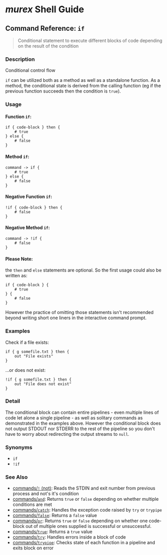 # _murex_ Shell Guide

## Command Reference: `if`

> Conditional statement to execute different blocks of code depending on the result of the condition

### Description

Conditional control flow

`if` can be utilized both as a method as well as a standalone function. As a
method, the conditional state is derived from the calling function (eg if the
previous function succeeds then the condition is `true`).

### Usage

#### Function `if`:

    if { code-block } then {
        # true
    } else {
        # false
    }
    
#### Method `if`:

    command -> if {
        # true
    } else {
        # false
    }
    
#### Negative Function `if`:

    !if { code-block } then {
        # false
    }
    
#### Negative Method `if`:

    command -> !if {
        # false
    }
    
#### Please Note:
the `then` and `else` statements are optional. So the first usage could
also be written as:

    if { code-block } {
        # true
    } {
        # false
    }
    
However the practice of omitting those statements isn't recommended beyond
writing short one liners in the interactive command prompt.

### Examples

Check if a file exists:

    if { g somefile.txt } then {
        out "File exists"
    }
    
...or does not exist:

    !if { g somefile.txt } then {
        out "File does not exist"
    }

### Detail

The conditional block can contain entire pipelines - even multiple lines of code
let alone a single pipeline - as well as solitary commands as demonstrated in
the examples above. However the conditional block does not output STDOUT nor
STDERR to the rest of the pipeline so you don't have to worry about redirecting
the output streams to `null`.

### Synonyms

* `if`
* `!if`


### See Also

* [commands/`!` (not)](../commands/not.md):
  Reads the STDIN and exit number from previous process and not's it's condition
* [commands/`and`](../commands/and.md):
  Returns `true` or `false` depending on whether multiple conditions are met
* [commands/`catch`](../commands/catch.md):
  Handles the exception code raised by `try` or `trypipe` 
* [commands/`false`](../commands/false.md):
  Returns a `false` value
* [commands/`or`](../commands/or.md):
  Returns `true` or `false` depending on whether one code-block out of multiple ones supplied is successful or unsuccessful.
* [commands/`true`](../commands/true.md):
  Returns a `true` value
* [commands/`try`](../commands/try.md):
  Handles errors inside a block of code
* [commands/`trypipe`](../commands/trypipe.md):
  Checks state of each function in a pipeline and exits block on error